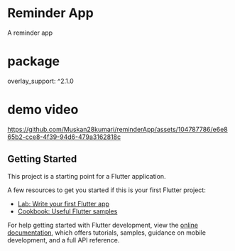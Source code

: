 # Reminder App

A reminder app

# package 
overlay_support: ^2.1.0

# demo video

https://github.com/Muskan28kumari/reminderApp/assets/104787786/e6e865b2-cce8-4f39-94d6-479a3162818c



## Getting Started

This project is a starting point for a Flutter application.

A few resources to get you started if this is your first Flutter project:

- [Lab: Write your first Flutter app](https://docs.flutter.dev/get-started/codelab)
- [Cookbook: Useful Flutter samples](https://docs.flutter.dev/cookbook)

For help getting started with Flutter development, view the
[online documentation](https://docs.flutter.dev/), which offers tutorials,
samples, guidance on mobile development, and a full API reference.
